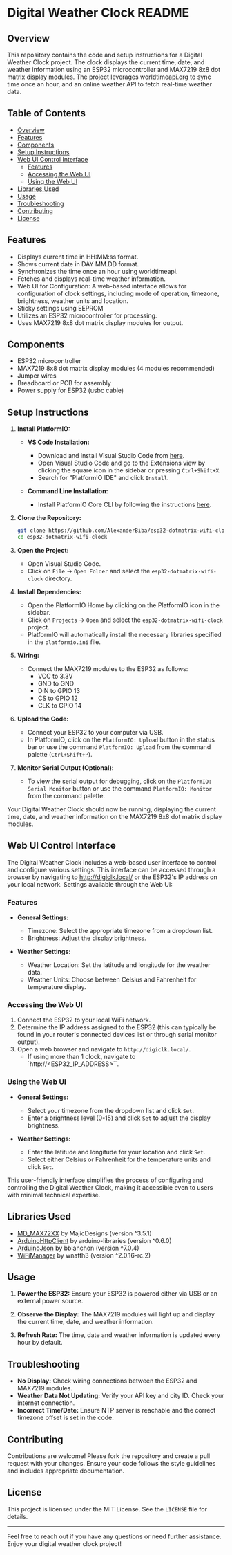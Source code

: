 # Digital Weather Clock README

## Overview

This repository contains the code and setup instructions for a Digital Weather Clock project. The clock displays the current time, date, and weather information using an ESP32 microcontroller and MAX7219 8x8 dot matrix display modules. The project leverages worldtimeapi.org to sync time once an hour, and an online weather API to fetch real-time weather data.

## Table of Contents

- [Overview](#overview)
- [Features](#features)
- [Components](#components)
- [Setup Instructions](#setup-instructions)
- [Web UI Control Interface](#web-ui-control-interface)
  - [Features](#features-1)
  - [Accessing the Web UI](#accessing-the-web-ui)
  - [Using the Web UI](#using-the-web-ui)
- [Libraries Used](#libraries-used)
- [Usage](#usage)
- [Troubleshooting](#troubleshooting)
- [Contributing](#contributing)
- [License](#license)

## Features

- Displays current time in HH:MM:ss format.
- Shows current date in DAY MM.DD format.
- Synchronizes the time once an hour using worldtimeapi.
- Fetches and displays real-time weather information.
- Web UI for Configuration: A web-based interface allows for configuration of clock settings, including mode of operation, timezone, brightness, weather units and location.
- Sticky settings using EEPROM
- Utilizes an ESP32 microcontroller for processing.
- Uses MAX7219 8x8 dot matrix display modules for output.

## Components

- ESP32 microcontroller
- MAX7219 8x8 dot matrix display modules (4 modules recommended)
- Jumper wires
- Breadboard or PCB for assembly
- Power supply for ESP32 (usbc cable)

## Setup Instructions

1. **Install PlatformIO:**

   - **VS Code Installation:**

     - Download and install Visual Studio Code from [here](https://code.visualstudio.com/).
     - Open Visual Studio Code and go to the Extensions view by clicking the square icon in the sidebar or pressing `Ctrl+Shift+X`.
     - Search for "PlatformIO IDE" and click `Install`.

   - **Command Line Installation:**
     - Install PlatformIO Core CLI by following the instructions [here](https://platformio.org/install/cli).

2. **Clone the Repository:**

   ```sh
   git clone https://github.com/AlexanderBiba/esp32-dotmatrix-wifi-clock
   cd esp32-dotmatrix-wifi-clock
   ```

3. **Open the Project:**

   - Open Visual Studio Code.
   - Click on `File` -> `Open Folder` and select the `esp32-dotmatrix-wifi-clock` directory.

4. **Install Dependencies:**

   - Open the PlatformIO Home by clicking on the PlatformIO icon in the sidebar.
   - Click on `Projects` -> `Open` and select the `esp32-dotmatrix-wifi-clock` project.
   - PlatformIO will automatically install the necessary libraries specified in the `platformio.ini` file.

5. **Wiring:**

   - Connect the MAX7219 modules to the ESP32 as follows:
     - VCC to 3.3V
     - GND to GND
     - DIN to GPIO 13
     - CS to GPIO 12
     - CLK to GPIO 14

6. **Upload the Code:**

   - Connect your ESP32 to your computer via USB.
   - In PlatformIO, click on the `PlatformIO: Upload` button in the status bar or use the command `PlatformIO: Upload` from the command palette (`Ctrl+Shift+P`).

7. **Monitor Serial Output (Optional):**
   - To view the serial output for debugging, click on the `PlatformIO: Serial Monitor` button or use the command `PlatformIO: Monitor` from the command palette.

Your Digital Weather Clock should now be running, displaying the current time, date, and weather information on the MAX7219 8x8 dot matrix display modules.

## Web UI Control Interface

The Digital Weather Clock includes a web-based user interface to control and configure various settings. This interface can be accessed through a browser by navigating to http://digiclk.local/ or the ESP32's IP address on your local network. Settings available through the Web UI:

### Features

- **General Settings:**

  - Timezone: Select the appropriate timezone from a dropdown list.
  - Brightness: Adjust the display brightness.

- **Weather Settings:**

  - Weather Location: Set the latitude and longitude for the weather data.
  - Weather Units: Choose between Celsius and Fahrenheit for temperature display.

### Accessing the Web UI

1. Connect the ESP32 to your local WiFi network.
2. Determine the IP address assigned to the ESP32 (this can typically be found in your router's connected devices list or through serial monitor output).
3. Open a web browser and navigate to `http://digiclk.local/`.
   - If using more than 1 clock, navigate to `http://<ESP32_IP_ADDRESS>``.

### Using the Web UI

- **General Settings:**

  - Select your timezone from the dropdown list and click `Set`.
  - Enter a brightness level (0-15) and click `Set` to adjust the display brightness.

- **Weather Settings:**

  - Enter the latitude and longitude for your location and click `Set`.
  - Select either Celsius or Fahrenheit for the temperature units and click `Set`.

This user-friendly interface simplifies the process of configuring and controlling the Digital Weather Clock, making it accessible even to users with minimal technical expertise.

## Libraries Used

- [MD_MAX72XX](https://platformio.org/lib/show/125/MD_MAX72XX) by MajicDesigns (version ^3.5.1)
- [ArduinoHttpClient](https://platformio.org/lib/show/1821/ArduinoHttpClient) by arduino-libraries (version ^0.6.0)
- [ArduinoJson](https://platformio.org/lib/show/64/ArduinoJson) by bblanchon (version ^7.0.4)
- [WiFiManager](https://platformio.org/lib/show/567/WiFiManager) by wnatth3 (version ^2.0.16-rc.2)

## Usage

1. **Power the ESP32:**
   Ensure your ESP32 is powered either via USB or an external power source.

2. **Observe the Display:**
   The MAX7219 modules will light up and display the current time, date, and weather information.

3. **Refresh Rate:**
   The time, date and weather information is updated every hour by default.

## Troubleshooting

- **No Display:** Check wiring connections between the ESP32 and MAX7219 modules.
- **Weather Data Not Updating:** Verify your API key and city ID. Check your internet connection.
- **Incorrect Time/Date:** Ensure NTP server is reachable and the correct timezone offset is set in the code.

## Contributing

Contributions are welcome! Please fork the repository and create a pull request with your changes. Ensure your code follows the style guidelines and includes appropriate documentation.

## License

This project is licensed under the MIT License. See the `LICENSE` file for details.

---

Feel free to reach out if you have any questions or need further assistance. Enjoy your digital weather clock project!
